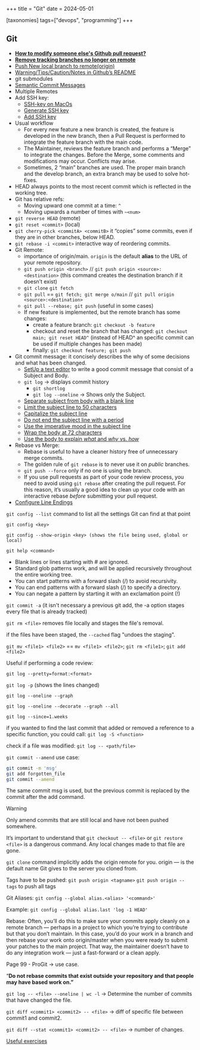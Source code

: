 +++
title = "Git"
date = 2024-05-01

[taxonomies]
tags=["devops", "programming"]
+++

## Git

- **[How to modify someone else's Github pull request?](https://stackoverflow.com/a/74631110)**
- **[Remove tracking branches no longer on remote](https://stackoverflow.com/questions/7726949/remove-tracking-branches-no-longer-on-remote)**
- [Push New local branch to remote(origin)](https://stackoverflow.com/questions/1519006/how-do-i-create-a-remote-git-branch/27185855#27185855)
- [Warning/Tips/Caution/Notes in Github’s README](https://github.com/orgs/community/discussions/16925)
- git submodules
- [Semantic Commit Messages](https://gist.github.com/joshbuchea/6f47e86d2510bce28f8e7f42ae84c716#file-semantic-commit-messages-md)
- Multiple Remotes
- Add SSH key:
  - [SSH-key on MacOs](https://apple.stackexchange.com/questions/48502/how-can-i-permanently-add-my-ssh-private-key-to-keychain-so-it-is-automatically)
  - [Generate SSH key](https://docs.github.com/en/authentication/connecting-to-github-with-ssh/generating-a-new-ssh-key-and-adding-it-to-the-ssh-agent)
  - [Add SSH key](https://docs.github.com/en/authentication/connecting-to-github-with-ssh/adding-a-new-ssh-key-to-your-github-account)
- Usual workflow
  - For every new feature a new branch is created, the feature is developed in the new branch, then a Pull Request is performed to integrate the feature branch with the main code.
  - The Maintainer, reviews the feature branch and performs a “Merge” to integrate the changes. Before the Merge, some comments and modifications may occur. Conflicts may arise.
  - Sometimes, 2 “main” branches are used. The proper main branch and the develop branch, an extra branch may be used to solve hot-fixes.
- HEAD always points to the most recent commit which is reflected in the working tree.
- Git has relative refs:
  - Moving upward one commit at a time: `^`
  - Moving upwards a number of times with `~<num>`
- `git reverse HEAD` (remote)
- `git reset <commit>` (local)
- `git cherry-pick <commitA> <commitB>` it “copies” some commits, even if they are in other branches, below HEAD.
- `git rebase -i <commit>` interactive way of reordering commits.
- Git Remote:
  - importance of origin/main. `origin` is the default **alias** to the URL of your remote repository.
  - `git push origin <branch>` // `git push origin <source>:<destination>` (this command creates the destination branch if it doesn’t exist)
  - `git clone` `git fetch`
  - `git pull` == `git fetch; git merge o/main` // `git pull origin <source>:<destination>`
  - `git pull --rebase; git push` (useful in some cases)
  - If new feature is implemented, but the remote branch has some changes:
    - create a feature branch: `git checkout -b feature`
    - checkout and reset the branch that has changed: `git checkout main; git reset HEAD^` (instead of HEAD^ an specific commit can be used if multiple changes has been made)
    - finally: `git checkout feature; git push`
- Git commit message: it concisely describes the why of some decisions and what has been changed.
  - [SetUp a text editor](https://git-scm.com/book/en/v2/Customizing-Git-Git-Configuration) to write a good commit message that consist of a Subject and Body.
  - `git log` → displays commit history
    - `git shortlog`
    - `git log --oneline` → Shows only the Subject.
  - [Separate subject from body with a blank line](https://cbea.ms/git-commit/#separate)
  - [Limit the subject line to 50 characters](https://cbea.ms/git-commit/#limit-50)
  - [Capitalize the subject line](https://cbea.ms/git-commit/#capitalize)
  - [Do not end the subject line with a period](https://cbea.ms/git-commit/#end)
  - [Use the imperative mood in the subject line](https://cbea.ms/git-commit/#imperative)
  - [Wrap the body at 72 characters](https://cbea.ms/git-commit/#wrap-72)
  - [Use the body to explain *what* and *why* vs. *how*](https://cbea.ms/git-commit/#why-not-how)
- Rebase vs Merge:
  - Rebase is useful to have a cleaner history free of unnecessary merge commits.
  - The golden rule of `git rebase` is to never use it on *public* branches.
  - `git push --force` only if no one is using the branch.
  - If you use pull requests as part of your code review process, you need to avoid using `git rebase` after creating the pull request. For this reason, it’s usually a good idea to clean up your code with an interactive rebase *before* submitting your pull request.
- [Configure Line Endings](https://docs.github.com/en/get-started/getting-started-with-git/configuring-git-to-handle-line-endings)

`git config --list` command to list all the settings Git can find at that point

`git config <key>`

`git config --show-origin <key> (shows the file being used, global or local)`

`git help <command>`

- Blank lines or lines starting with # are ignored.
- Standard glob patterns work, and will be applied recursively throughout the entire working tree.
- You can start patterns with a forward slash (/) to avoid recursivity.
- You can end patterns with a forward slash (/) to specify a directory.
- You can negate a pattern by starting it with an exclamation point (!)

`git commit -a` (it isn't necessary a previous git add, the -a option stages every file that is already tracked)

`git rm <file>` removes file locally and stages the file's removal.

if the files have been staged, the `--cached` flag "undoes the staging".

`git mv <file1> <file2>` == `mv <file1> <file2>`; `git rm <file1>`; `git add <file2>`

Useful if performing a code review:

`git log --pretty=format:<format>`

`git log -p` (shows the lines changed)

`git log --oneline --graph`

`git log --oneline --decorate --graph --all`

`git log --since=1.weeks`

if you wanted to find the last commit that added or removed a reference to a specific function, you could call: `git log -S <function>`

check if a file was modified: `git log -- <path/file>`

`git commit --amend` use case:

```bash
git commit -m 'msg'
git add forgotten_file
git commit --amend
```

The same commit msg is used, but the previous commit is replaced by the commit after the add command.

> [!WARNING]
> Only amend commits that are still local and have not been pushed somewhere.

It’s important to understand that `git checkout -- <file>` or `git restore <file>` is a dangerous command. Any local changes made to that file are gone.

`git clone` command implicitly adds the origin remote for you. origin — is the default name Git gives to the server you cloned from.

Tags have to be pushed: `git push origin <tagname>` `git push origin --tags` to push all tags

Git Aliases: `git config --global alias.<alias> '<command>'`

Example: `git config --global alias.last 'log -1 HEAD'`

Rebase:
Often, you’ll do this to make sure your commits apply cleanly on a remote branch — perhaps in a project to which you’re trying to contribute but that you don’t maintain. In this case, you’d do your work in a branch and then rebase your work onto origin/master when you were ready to submit your patches to the main project. That way, the maintainer doesn’t have to do any integration work — just a fast-forward or a clean apply.

Page 99 - ProGit → use case.

“**Do not rebase commits that exist outside your repository and that people may have based
work on.”**

`git log -- <file> --oneline | wc -l` → Determine the number of commits that have changed the file.

`git diff <commit1> <commit2> -- <file>` → diff of specific file between commit1 and commit2.

`git diff --stat <commit1> <commit2> -- <file>` → number of changes.

[Useful exercises](https://jvns.ca/blog/2019/08/30/git-exercises--navigate-a-repository/)
